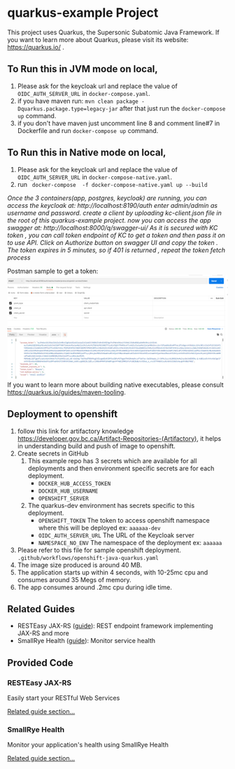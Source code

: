 # quarkus-example Project
This project uses Quarkus, the Supersonic Subatomic Java Framework.
If you want to learn more about Quarkus, please visit its website: https://quarkus.io/ .

## To Run this in JVM mode on local, 
1. Please ask for the keycloak url and replace the value of `OIDC_AUTH_SERVER_URL` in `docker-compose.yaml`.
2. if you have maven run: `mvn clean package -Dquarkus.package.type=legacy-jar` after that just run the `docker-compose up` command.
3. if you don't have maven just uncomment line 8 and comment line#7 in Dockerfile and run `docker-compose up` command.

## To Run this in Native mode on local,
1. Please ask for the keycloak url and replace the value of `OIDC_AUTH_SERVER_URL` in `docker-compose-native.yaml`.
2. run ` docker-compose  -f docker-compose-native.yaml up --build`

_Once the 3 containers(app, postgres, keycloak) are running, you can access the keycloak at:
http://localhost:8190/auth
enter admin/admin as username and password.
create a client by uploading kc-client.json file in the root of this quarkus-example project.
now you can access the app swagger at:
http://localhost:8000/q/swagger-ui/
As it is secured with KC token , you can call token endpoint of KC to get a token and then pass it on to use API. Click on Authorize button on swagger UI and copy the token . The token expires in 5 minutes, so if 401 is returned , repeat the token fetch process_

Postman sample to get a token:
![img.png](img.png)
If you want to learn more about building native executables, please consult https://quarkus.io/guides/maven-tooling.

## Deployment to openshift
1. follow this link for artifactory knowledge https://developer.gov.bc.ca/Artifact-Repositories-(Artifactory),  it helps in understanding build and push of image to openshift.
2. Create secrets in GitHub
   1. This example repo has 3 secrets which are available for all deployments and then environment specific secrets are for each deployment.
      - `DOCKER_HUB_ACCESS_TOKEN`
      - `DOCKER_HUB_USERNAME`
      - `OPENSHIFT_SERVER`
   2. The quarkus-dev environment has secrets specific to this deployment.
      - `OPENSHIFT_TOKEN` The token to access openshift namespace where this will be deployed ex: `aaaaaa-dev`
      - `OIDC_AUTH_SERVER_URL` The URL of the Keycloak server
      - `NAMESPACE_NO_ENV` The namespace of the deployment ex: `aaaaaa`
3. Please refer to this file for sample openshift deployment. `.github/workflows/openshift-java-quarkus.yaml`
4. The image size produced is around 40 MB.
5. The application starts up within 4 seconds, with 10-25mc cpu and consumes around 35 Megs of memory.
6. The app consumes around .2mc cpu during idle time.

## Related Guides

- RESTEasy JAX-RS ([guide](https://quarkus.io/guides/rest-json)): REST endpoint framework implementing JAX-RS and more
- SmallRye Health ([guide](https://quarkus.io/guides/microprofile-health)): Monitor service health

## Provided Code

### RESTEasy JAX-RS

Easily start your RESTful Web Services

[Related guide section...](https://quarkus.io/guides/getting-started#the-jax-rs-resources)

### SmallRye Health

Monitor your application's health using SmallRye Health

[Related guide section...](https://quarkus.io/guides/smallrye-health)
